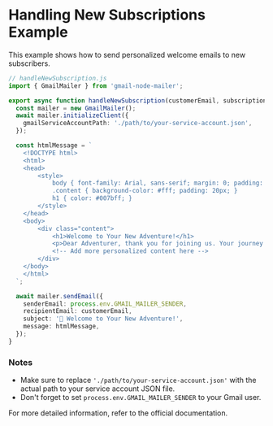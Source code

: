 
# Handling New Subscriptions Example

This example shows how to send personalized welcome emails to new subscribers.

```typescript
// handleNewSubscription.js
import { GmailMailer } from 'gmail-node-mailer';

export async function handleNewSubscription(customerEmail, subscriptionDetails) {
  const mailer = new GmailMailer();
  await mailer.initializeClient({
    gmailServiceAccountPath: './path/to/your-service-account.json',
  });

  const htmlMessage = `
    <!DOCTYPE html>
    <html>
    <head>
        <style>
            body { font-family: Arial, sans-serif; margin: 0; padding: 20px; background-color: #f0f0f0; }
            .content { background-color: #fff; padding: 20px; }
            h1 { color: #007bff; }
        </style>
    </head>
    <body>
        <div class="content">
            <h1>Welcome to Your New Adventure!</h1>
            <p>Dear Adventurer, thank you for joining us. Your journey starts now!</p>
            <!-- Add more personalized content here -->
        </div>
    </body>
    </html>
  `;

  await mailer.sendEmail({
    senderEmail: process.env.GMAIL_MAILER_SENDER,
    recipientEmail: customerEmail,
    subject: '🎉 Welcome to Your New Adventure!',
    message: htmlMessage,
  });
}
```

### Notes

- Make sure to replace `'./path/to/your-service-account.json'` with the actual path to your service account JSON file.
- Don't forget to set `process.env.GMAIL_MAILER_SENDER` to your Gmail user.

For more detailed information, refer to the official documentation.
